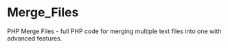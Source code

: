# Merge_Files
PHP Merge Files - full PHP code for merging multiple text files into one with advanced features.
